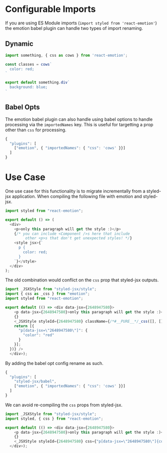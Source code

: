 # Configurable Imports

If you are using ES Module imports (`import styled from
'react-emotion'`) the emotion babel plugin can handle two types of
import renaming.

## Dynamic

```js
import something, { css as cows } from 'react-emotion';

const classes = cows`
  color: red;
`

export default something.div`
  background: blue;
`
```

## Babel Opts

The emotion babel plugin can also handle using babel options to handle
processing via the `importedNames` key. This is useful for targetting
a prop other than `css` for processing.

```js
{
  "plugins": [
    ["emotion", { "importedNames": { "css": 'cows' }}]
  ]
}
```


# Use Case

One use case for this functionality is to migrate incrementally from a
styled-jsx application. When compiling the following file with emotion
and styled-jsx.

```js
import styled from "react-emotion";

export default () => (
  <div>
    <p>only this paragraph will get the style :)</p>
    {/* you can include <Component />s here that include
         other <p>s that don't get unexpected styles! */}
    <style jsx>{`
      p {
        color: red;
      }
    `}</style>
  </div>
);
```

The old combination would conflict on the `css` prop that styled-jsx
outputs.

```js
import _JSXStyle from "styled-jsx/style";
import { css as _css } from "emotion";
import styled from "react-emotion";

export default (() => <div data-jsx={2648947580}>
    <p data-jsx={2648947580}>only this paragraph will get the style :)</p>
    {}
    <_JSXStyle styleId={2648947580} className={/*#__PURE__*/_css([], [], function createEmotionStyledRules() {
    return [{
      "p[data-jsx=\"2648947580\"]": {
        "color": "red"
      }
    }];
  })} />
  </div>);
```

By adding the babel opt config rename as such.

```js
{
  "plugins": [
    "styled-jsx/babel",
    ["emotion", { "importedNames": { "css": 'cows' }}]
  ]
}
```

We can avoid re-compiling the `css` props from styled-jsx.

```js
import _JSXStyle from "styled-jsx/style";
import styled, { css } from "react-emotion";

export default (() => <div data-jsx={2648947580}>
    <p data-jsx={2648947580}>only this paragraph will get the style :)</p>
    {}
    <_JSXStyle styleId={2648947580} css={"p[data-jsx=\"2648947580\"]{color:red}"} />
  </div>);
```
